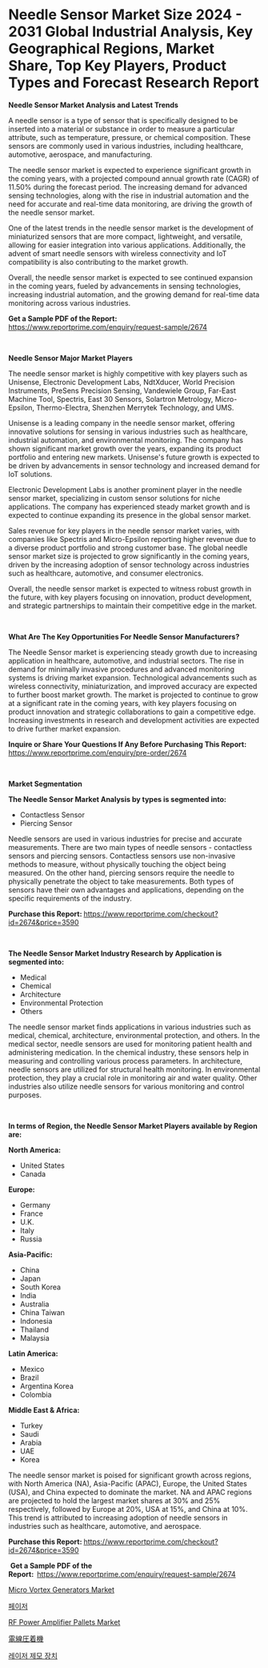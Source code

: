 <p><h1>Needle Sensor Market Size 2024 - 2031 Global Industrial Analysis, Key Geographical Regions, Market Share, Top Key Players, Product Types and Forecast Research Report</h1></p><p><strong>Needle Sensor Market Analysis and Latest Trends</strong></p>
<p><p>A needle sensor is a type of sensor that is specifically designed to be inserted into a material or substance in order to measure a particular attribute, such as temperature, pressure, or chemical composition. These sensors are commonly used in various industries, including healthcare, automotive, aerospace, and manufacturing.</p><p>The needle sensor market is expected to experience significant growth in the coming years, with a projected compound annual growth rate (CAGR) of 11.50% during the forecast period. The increasing demand for advanced sensing technologies, along with the rise in industrial automation and the need for accurate and real-time data monitoring, are driving the growth of the needle sensor market.</p><p>One of the latest trends in the needle sensor market is the development of miniaturized sensors that are more compact, lightweight, and versatile, allowing for easier integration into various applications. Additionally, the advent of smart needle sensors with wireless connectivity and IoT compatibility is also contributing to the market growth.</p><p>Overall, the needle sensor market is expected to see continued expansion in the coming years, fueled by advancements in sensing technologies, increasing industrial automation, and the growing demand for real-time data monitoring across various industries.</p></p>
<p><strong>Get a Sample PDF of the Report:&nbsp;</strong> <a href="https://www.reportprime.com/enquiry/request-sample/2674">https://www.reportprime.com/enquiry/request-sample/2674</a></p>
<p>&nbsp;</p>
<p><strong>Needle Sensor Major Market Players</strong></p>
<p><p>The needle sensor market is highly competitive with key players such as Unisense, Electronic Development Labs, NdtXducer, World Precision Instruments, PreSens Precision Sensing, Vandewiele Group, Far-East Machine Tool, Spectris, East 30 Sensors, Solartron Metrology, Micro-Epsilon, Thermo-Electra, Shenzhen Merrytek Technology, and UMS. </p><p>Unisense is a leading company in the needle sensor market, offering innovative solutions for sensing in various industries such as healthcare, industrial automation, and environmental monitoring. The company has shown significant market growth over the years, expanding its product portfolio and entering new markets. Unisense's future growth is expected to be driven by advancements in sensor technology and increased demand for IoT solutions. </p><p>Electronic Development Labs is another prominent player in the needle sensor market, specializing in custom sensor solutions for niche applications. The company has experienced steady market growth and is expected to continue expanding its presence in the global sensor market. </p><p>Sales revenue for key players in the needle sensor market varies, with companies like Spectris and Micro-Epsilon reporting higher revenue due to a diverse product portfolio and strong customer base. The global needle sensor market size is projected to grow significantly in the coming years, driven by the increasing adoption of sensor technology across industries such as healthcare, automotive, and consumer electronics. </p><p>Overall, the needle sensor market is expected to witness robust growth in the future, with key players focusing on innovation, product development, and strategic partnerships to maintain their competitive edge in the market.</p></p>
<p>&nbsp;</p>
<p><strong>What Are The Key Opportunities For Needle Sensor Manufacturers?</strong></p>
<p><p>The Needle Sensor market is experiencing steady growth due to increasing application in healthcare, automotive, and industrial sectors. The rise in demand for minimally invasive procedures and advanced monitoring systems is driving market expansion. Technological advancements such as wireless connectivity, miniaturization, and improved accuracy are expected to further boost market growth. The market is projected to continue to grow at a significant rate in the coming years, with key players focusing on product innovation and strategic collaborations to gain a competitive edge. Increasing investments in research and development activities are expected to drive further market expansion.</p></p>
<p><strong>Inquire or Share Your Questions If Any Before Purchasing This Report:</strong> <a href="https://www.reportprime.com/enquiry/pre-order/2674">https://www.reportprime.com/enquiry/pre-order/2674</a></p>
<p>&nbsp;</p>
<p><strong>Market Segmentation</strong></p>
<p><strong>The Needle Sensor Market Analysis by types is segmented into:</strong></p>
<p><ul><li>Contactless Sensor</li><li>Piercing Sensor</li></ul></p>
<p><p>Needle sensors are used in various industries for precise and accurate measurements. There are two main types of needle sensors - contactless sensors and piercing sensors. Contactless sensors use non-invasive methods to measure, without physically touching the object being measured. On the other hand, piercing sensors require the needle to physically penetrate the object to take measurements. Both types of sensors have their own advantages and applications, depending on the specific requirements of the industry.</p></p>
<p><strong>Purchase this Report:&nbsp;</strong><a href="https://www.reportprime.com/checkout?id=2674&price=3590">https://www.reportprime.com/checkout?id=2674&price=3590</a></p>
<p>&nbsp;</p>
<p><strong>The Needle Sensor Market Industry Research by Application is segmented into:</strong></p>
<p><ul><li>Medical</li><li>Chemical</li><li>Architecture</li><li>Environmental Protection</li><li>Others</li></ul></p>
<p><p>The needle sensor market finds applications in various industries such as medical, chemical, architecture, environmental protection, and others. In the medical sector, needle sensors are used for monitoring patient health and administering medication. In the chemical industry, these sensors help in measuring and controlling various process parameters. In architecture, needle sensors are utilized for structural health monitoring. In environmental protection, they play a crucial role in monitoring air and water quality. Other industries also utilize needle sensors for various monitoring and control purposes.</p></p>
<p>&nbsp;</p>
<p><strong>In terms of Region, the Needle Sensor Market Players available by Region are:</strong></p>
<p>
    <p> <strong> North America: </strong>
        <ul>
            <li>United States</li>
            <li>Canada</li>
        </ul>
        </p> 
    <p> <strong> Europe: </strong>
        <ul>
            <li>Germany</li>
            <li>France</li>
            <li>U.K.</li>
            <li>Italy</li>
            <li>Russia</li>
        </ul>
        </p> 
    <p> <strong> Asia-Pacific: </strong>
        <ul>
            <li>China</li>
            <li>Japan</li>
            <li>South Korea</li>
            <li>India</li>
            <li>Australia</li>
            <li>China Taiwan</li>
            <li>Indonesia</li>
            <li>Thailand</li>
            <li>Malaysia</li>
        </ul>
        </p> 
    <p> <strong> Latin America: </strong>
        <ul>
            <li>Mexico</li>
            <li>Brazil</li>
            <li>Argentina Korea</li>
            <li>Colombia</li>
        </ul>
        </p> 
    <p> <strong> Middle East & Africa: </strong>
        <ul>
            <li>Turkey</li>
            <li>Saudi</li>
            <li>Arabia</li>
            <li>UAE</li>
            <li>Korea</li>
        </ul>
    </p>
    </p>
<p><p>The needle sensor market is poised for significant growth across regions, with North America (NA), Asia-Pacific (APAC), Europe, the United States (USA), and China expected to dominate the market. NA and APAC regions are projected to hold the largest market shares at 30% and 25% respectively, followed by Europe at 20%, USA at 15%, and China at 10%. This trend is attributed to increasing adoption of needle sensors in industries such as healthcare, automotive, and aerospace.</p></p>
<p><strong>Purchase this Report: </strong><a href="https://www.reportprime.com/checkout?id=2674&price=3590">https://www.reportprime.com/checkout?id=2674&price=3590</a></p>
<p>&nbsp;<strong>Get a Sample PDF of the Report:&nbsp;&nbsp;</strong><a href="https://www.reportprime.com/enquiry/request-sample/2674">https://www.reportprime.com/enquiry/request-sample/2674</a></p>
<p><strong></strong></p>
<p><p><a href="https://issuu.com/reportprime-2/docs/micro-vortex-generators-market-size-2030.pptx">Micro Vortex Generators Market</a></p><p><a href="https://github.com/vsckjg50460/Market-Research-Report-List-1/blob/main/291655211400.md">페이저</a></p><p><a href="https://github.com/Hazelklievgspy6vdcsmu106w/Market-Research-Report-List-1/blob/main/rf-power-amplifier-pallets-market.md">RF Power Amplifier Pallets Market</a></p><p><a href="https://github.com/EstelWisozk1/Market-Research-Report-List-1/blob/main/652784512136.md">電線圧着機</a></p><p><a href="https://github.com/akzkkws047661437/Market-Research-Report-List-1/blob/main/665074711399.md">레이저 제모 장치</a></p></p>